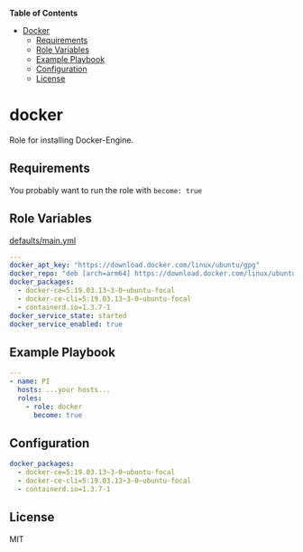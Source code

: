 **Table of Contents** 

- [Docker](#docker)
  - [Requirements](#requirements)
  - [Role Variables](#role-variables)
  - [Example Playbook](#example-playbook)
  - [Configuration](#configuration)
  - [License](#license)

# docker

Role for installing Docker-Engine.

## Requirements

You probably want to run the role with `become: true`

## Role Variables

[defaults/main.yml](https://github.com/philwelz/ansible-playbooks/blob/master/roles/docker/defaults/main.yaml)

```yaml
---
docker_apt_key: "https://download.docker.com/linux/ubuntu/gpg"
docker_repo: "deb [arch=arm64] https://download.docker.com/linux/ubuntu focal stable"
docker_packages: 
  - docker-ce=5:19.03.13~3-0~ubuntu-focal
  - docker-ce-cli=5:19.03.13~3-0~ubuntu-focal
  - containerd.io=1.3.7-1
docker_service_state: started
docker_service_enabled: true
```

## Example Playbook

```yaml
---
- name: PI
  hosts: ...your hosts...
  roles:
    - role: docker
      become: true
```

## Configuration

```yaml
docker_packages: 
  - docker-ce=5:19.03.13~3-0~ubuntu-focal
  - docker-ce-cli=5:19.03.13~3-0~ubuntu-focal
  - containerd.io=1.3.7-1
```

## License

MIT